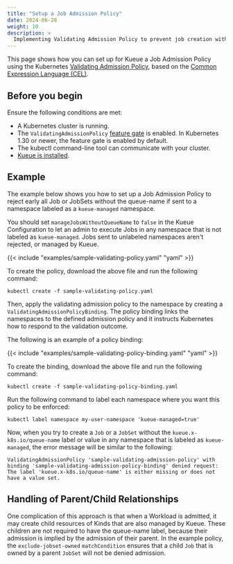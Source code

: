 ```yaml
---
title: "Setup a Job Admission Policy"
date: 2024-06-28
weight: 10
description: >
  Implementing Validating Admission Policy to prevent job creation without queue name.
---
```


This page shows how you can set up for Kueue a Job Admission Policy using the Kubernetes [Validating Admission Policy](https://kubernetes.io/docs/reference/access-authn-authz/validating-admission-policy), based on the [Common Expression Language (CEL)](https://github.com/google/cel-spec).

## Before you begin

Ensure the following conditions are met:

- A Kubernetes cluster is running.
- The `ValidatingAdmissionPolicy` [feature gate](https://kubernetes.io/docs/reference/command-line-tools-reference/feature-gates/) 
is enabled. In Kubernetes 1.30 or newer, the feature gate is enabled by default.
- The kubectl command-line tool can communicate with your cluster.
- [Kueue is installed](/docs/installation).

## Example

The example below shows you how to set up a Job Admission Policy to reject early all Job or JobSets
without the queue-name if sent to a namespace labeled as a `kueue-managed` namespace.

You should set `manageJobsWithoutQueueName` to `false` in the Kueue Configuration to let an admin
to execute Jobs in any namespace that is not labeled as `kueue-managed`. Jobs sent to unlabeled namespaces aren't rejected, or managed
by Kueue.

{{< include "examples/sample-validating-policy.yaml" "yaml" >}}

To create the policy, download the above file and run the following command:

```shell
kubectl create -f sample-validating-policy.yaml
```

Then, apply the validating admission policy to the namespace by creating a `ValidatingAdmissionPolicyBinding`. The policy binding links the namespaces to the defined admission policy and it instructs Kubernetes how to respond to the validation outcome.

The following is an example of a policy binding:

{{< include "examples/sample-validating-policy-binding.yaml" "yaml" >}}

To create the binding, download the above file and run the following command:

```shell
kubectl create -f sample-validating-policy-binding.yaml
```

Run the following command to label each namespace where you want this policy to be enforced:

```shell
kubectl label namespace my-user-namespace 'kueue-managed=true'
```

Now, when you try to create a `Job` or a `JobSet` without the `kueue.x-k8s.io/queue-name` label or value in any namespace
that is labeled as `kueue-managed`, the error message will be similar to the following:

```
ValidatingAdmissionPolicy 'sample-validating-admission-policy' with binding 'sample-validating-admission-policy-binding' denied request: The label 'kueue.x-k8s.io/queue-name' is either missing or does not have a value set.
```

## Handling of Parent/Child Relationships

One complication of this approach is that when a Workload is admitted, it may create child resources
of Kinds that are also managed by Kueue. These children are not required to have the queue-name label,
because their admission is implied by the admission of their parent.  In the example policy, the `exclude-jobset-owned`
`matchCondition` ensures that a child `Job` that is owned by a parent `JobSet` will not be denied admission.

